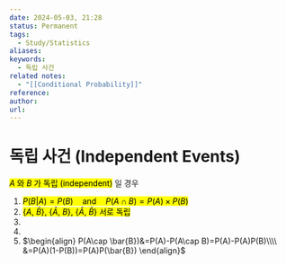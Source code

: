 ```yaml
---
date: 2024-05-03, 21:28
status: Permanent
tags:
  - Study/Statistics
aliases: 
keywords:
  - 독립 사건
related notes:
  - "[[Conditional Probability]]"
reference: 
author: 
url: 
---
```

# 독립 사건 (Independent Events)
<mark class="hltr-red">$A$ 와 $B$ 가 독립 (independent)</mark> 일 경우<br>
1. <mark class="hltr-green">$P(B|A)=P(B)\quad\text{and}\quad P(A\cap B)=P(A)\times P(B)$</mark>
2. <mark class="hltr-green">$\{A\text{, }\bar{B}\}\text{, }\{\bar{A}\text{, }B\}\text{, }\{\bar{A}\text{, }\bar{B}\}$ 서로 독립</mark><br>
3. 
4. 
5. $\begin{align}
P(A\cap \bar{B})&=P(A)-P(A\cap B)=P(A)-P(A)P(B)\\\\
&=P(A)(1-P(B))=P(A)P(\bar{B})
\end{align}$